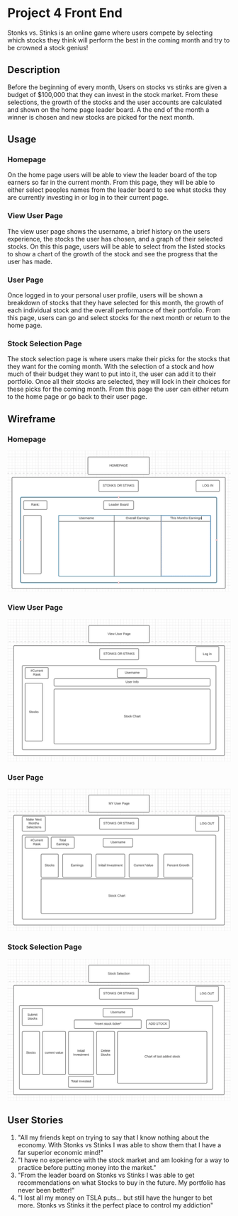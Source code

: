 # Project 4 Front End
Stonks vs. Stinks is an online game where users compete by selecting which stocks they think will perform the best in the coming month and try to be crowned a stock genius!

## Description
Before the beginning of every month, Users on stocks vs stinks are given a budget of $100,000 that they can invest in the stock market. From these selections, the growth of the stocks and the user accounts are calculated and shown on the home page leader board. A the end of the month a winner is chosen and new stocks are picked for the next month.


## Usage
### Homepage
On the home page users will be able to view the leader board of the top earners so far in the current month. From this page, they will be able to either select peoples names from the leader board to see what stocks they are currently investing in or log in to their current page.

### View User Page
The view user page shows the username, a brief history on the users experience, the stocks the user has chosen, and a graph of their selected stocks. On this this page, users will be able to select from the listed stocks to show a chart of the growth of the stock and see the progress that the user has made.

### User Page
Once logged in to your personal user profile, users will be shown a breakdown of stocks that they have selected for this month, the growth of each individual stock and the overall performance of their portfolio. From this page, users can go and select stocks for the next month or return to the home page.


### Stock Selection Page
The stock selection page is where users make their picks for the stocks that they want for the coming month. With the selection of a stock and how much of their budget they want to put into it, the user can add it to their portfolio. Once all their stocks are selected, they will lock in their choices for these picks for the coming month. From this page the user can either return to the home page or go back to their user page.


## Wireframe

### Homepage
![Homepage](./images/Project4Homepage.png)

### View User Page
![View User Page](./images/Project4ViewUser.png)

### User Page
![User Page](./images/Project4User.png)

### Stock Selection Page
![Stock Selection](./images/Project4Select.png)

## User Stories
1) "All my friends kept on trying to say that I know nothing about the economy. With Stonks vs Stinks I was able to show them that I have a far superior economic mind!"
2) "I have no experience with the stock market and am looking for a way to practice before putting money into the market."
3) "From the leader board on Stonks vs Stinks I was able to get recommendations on what Stocks to buy in the future. My portfolio has never been better!"
4) "I lost all my money on TSLA puts... but still have the hunger to bet more. Stonks vs Stinks it the perfect place to control my addiction"

